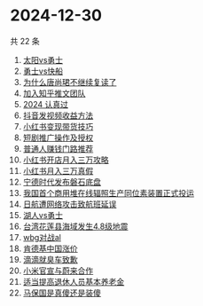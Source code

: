# 2024-12-30

共 22 条

<!-- BEGIN ZHIHUSEARCH -->
<!-- 最后更新时间 Mon Dec 30 2024 22:04:08 GMT+0800 (China Standard Time) -->
1. [太阳vs勇士](https://www.zhihu.com/search?q=太阳vs勇士)
1. [勇士vs快船](https://www.zhihu.com/search?q=勇士vs快船)
1. [为什么唐尚珺不继续复读了](https://www.zhihu.com/search?q=为什么唐尚珺不继续复读了)
1. [加入知乎推文团队](https://www.zhihu.com/search?q=加入知乎推文团队)
1. [2024 认真过](https://www.zhihu.com/search?q=2024%20认真过)
1. [抖音发视频收益方法](https://www.zhihu.com/search?q=抖音发视频收益方法)
1. [小红书变现带货技巧](https://www.zhihu.com/search?q=小红书变现带货技巧)
1. [短剧推广操作及授权](https://www.zhihu.com/search?q=短剧推广操作及授权)
1. [普通人赚钱门路推荐](https://www.zhihu.com/search?q=普通人赚钱门路推荐)
1. [小红书开店月入三万攻略](https://www.zhihu.com/search?q=小红书开店月入三万攻略)
1. [小红书月入三万真假](https://www.zhihu.com/search?q=小红书月入三万真假)
1. [宁德时代发布磐石底盘](https://www.zhihu.com/search?q=宁德时代发布磐石底盘)
1. [我国首个商用堆在线辐照生产同位素装置正式投运](https://www.zhihu.com/search?q=我国首个商用堆在线辐照生产同位素装置正式投运)
1. [日航遭网络攻击致航班延误](https://www.zhihu.com/search?q=日航遭网络攻击致航班延误)
1. [湖人vs勇士](https://www.zhihu.com/search?q=湖人vs勇士)
1. [台湾花莲县海域发生4.8级地震](https://www.zhihu.com/search?q=台湾花莲县海域发生4.8级地震)
1. [wbg对战al](https://www.zhihu.com/search?q=wbg对战al)
1. [肯德基中国涨价](https://www.zhihu.com/search?q=肯德基中国涨价)
1. [滴滴就臭车致歉](https://www.zhihu.com/search?q=滴滴就臭车致歉)
1. [小米官宣与蔚来合作](https://www.zhihu.com/search?q=小米官宣与蔚来合作)
1. [适当提高退休人员基本养老金](https://www.zhihu.com/search?q=适当提高退休人员基本养老金)
1. [马保国是真傻还是装傻](https://www.zhihu.com/search?q=马保国是真傻还是装傻)
<!-- END ZHIHUSEARCH -->
